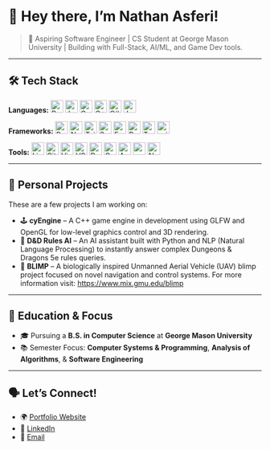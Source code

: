 # 👋 Hey there, I’m Nathan Asferi!
> 🚀 Aspiring Software Engineer | CS Student at George Mason University | Building with Full-Stack, AI/ML, and Game Dev tools.
---

##  🛠️ Tech Stack

**Languages:** <a href="https://www.python.org/"><img src="https://cdn.jsdelivr.net/gh/devicons/devicon@latest/icons/python/python-original.svg" width="25" height="25" alt="Python"/></a> <a href="https://www.java.com/en/"><img src="https://cdn.jsdelivr.net/gh/devicons/devicon@latest/icons/java/java-original.svg" width="25" height="25" alt="Java"/></a> <a href="https://www.c-language.org/"><img src="https://cdn.jsdelivr.net/gh/devicons/devicon@latest/icons/c/c-original.svg" width="25" height="25" alt="C"/></a> <a href="https://isocpp.org/"><img src="https://cdn.jsdelivr.net/gh/devicons/devicon@latest/icons/cplusplus/cplusplus-original.svg" width="25" height="25" alt="C++"/></a> <a href="https://learn.microsoft.com/en-us/dotnet/csharp/"><img src="https://cdn.jsdelivr.net/gh/devicons/devicon@latest/icons/csharp/csharp-original.svg" height="25" width="25" alt="C#"/></a> <a href="https://developer.mozilla.org/en-US/docs/Web/JavaScript"><img src="https://cdn.jsdelivr.net/gh/devicons/devicon@latest/icons/javascript/javascript-original.svg" width="25" height="25" alt="JavaScript"/></a>

**Frameworks:** <a href="https://react.dev/"><img src="https://cdn.jsdelivr.net/gh/devicons/devicon@latest/icons/react/react-original.svg" width="25" height="25" alt="React"/></a> <a href="https://nodejs.org/"><img src="https://cdn.jsdelivr.net/gh/devicons/devicon@latest/icons/nodejs/nodejs-original.svg" width="25" height="25" alt="Node.js"/></a> <a href="https://tailwindcss.com/"><img src="https://cdn.jsdelivr.net/gh/devicons/devicon@latest/icons/tailwindcss/tailwindcss-original.svg" width="25" height="25" alt="Tailwind CSS"/></a> <a href="https://spring.io/"><img src="https://cdn.jsdelivr.net/gh/devicons/devicon@latest/icons/spring/spring-original.svg" width="25" height="25" alt="Spring"/></a> <a href="https://fastapi.tiangolo.com/"><img src="https://cdn.jsdelivr.net/gh/devicons/devicon@latest/icons/fastapi/fastapi-original.svg" width="25" height="25" alt="Fast API"/></a> <a href="https://pytorch.org/"><img src="https://cdn.jsdelivr.net/gh/devicons/devicon@latest/icons/pytorch/pytorch-original.svg" width="25" height="25" alt="PyTorch"/></a> <a href="https://www.tensorflow.org/"><img src="https://cdn.jsdelivr.net/gh/devicons/devicon@latest/icons/tensorflow/tensorflow-original.svg" width="25" height="25" alt="TensorFlow"/></a> <a href="https://scikit-learn.org/"><img src="https://cdn.jsdelivr.net/gh/devicons/devicon@latest/icons/scikitlearn/scikitlearn-original.svg" width="25" height="25" alt="scikitlearn"/></a>
          
**Tools:** <a href="https://www.linux.com/"><img src="https://cdn.jsdelivr.net/gh/devicons/devicon@latest/icons/linux/linux-original.svg" width="25" height="25" alt="Linux"/></a> <a href="https://git-scm.com/"><img src="https://cdn.jsdelivr.net/gh/devicons/devicon@latest/icons/git/git-original.svg" width="25" height="25" alt="Git"/></a>  <a href="https://visualstudio.microsoft.com/"><img src="https://cdn.jsdelivr.net/gh/devicons/devicon@latest/icons/visualstudio/visualstudio-original.svg" width="25" height="25" alt="Visual Studio"/></a>  <a href="https://code.visualstudio.com/"><img src="https://cdn.jsdelivr.net/gh/devicons/devicon@latest/icons/vscode/vscode-original.svg" width="25" height="25" alt="VS Code"/></a> <a href="https://www.docker.com/"><img src="https://cdn.jsdelivr.net/gh/devicons/devicon@latest/icons/docker/docker-plain.svg" width="25" height="25" alt="Docker"/></a> <a href="https://cmake.org/"><img src="https://cdn.jsdelivr.net/gh/devicons/devicon@latest/icons/cmake/cmake-original.svg" width="25" height="25" alt="CMake"/></a> <a href="https://aws.amazon.com/"><img src="https://cdn.jsdelivr.net/gh/devicons/devicon@latest/icons/amazonwebservices/amazonwebservices-original-wordmark.svg" width="25" height="25" alt="AWS"/></a> <a href="https://www.npmjs.com/"><img src="https://cdn.jsdelivr.net/gh/devicons/devicon@latest/icons/npm/npm-original-wordmark.svg" width="25" height="25" alt="npm"/></a> <a href="https://www.notion.com/"><img src="https://cdn.jsdelivr.net/gh/devicons/devicon@latest/icons/notion/notion-original.svg" width="25" height="25" alt="Notion"/></a>

---

## 🧩 Personal Projects

These are a few projects I am working on:

- 🕹️ **cyEngine** – A C++ game engine in development using GLFW and OpenGL for low-level graphics control and 3D rendering.  
- 🎲 **D&D Rules AI** – An AI assistant built with Python and NLP (Natural Language Processing) to instantly answer complex Dungeons & Dragons 5e rules queries.
- 🦑 **BLIMP** – A biologically inspired Unmanned Aerial Vehicle (UAV) blimp project focused on novel navigation and control systems. For more information visit: https://www.mix.gmu.edu/blimp

---

## 🏫 Education & Focus

- 🎓 Pursuing a **B.S. in Computer Science** at **George Mason University**
- 📚 Semester Focus: **Computer Systems & Programming**, **Analysis of Algorithms**, & **Software Engineering**

---

## 🗣️ Let’s Connect!

- 🌍 [Portfolio Website](https://nateasferi.github.io/portfolio-site/)
- 💼 [LinkedIn](www.linkedin.com/in/nathan-asferi)  
- 📧 [Email](nathanasferi0@gmail.com) 
